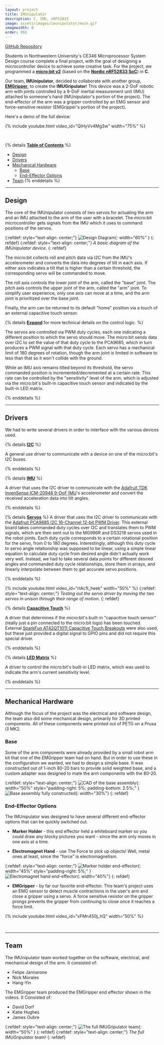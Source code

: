 ```yaml
---
layout: project
title: IMUnipulator
description: C, IMU, nRF52833
image: assets/images/imunipulator/main.gif
imagewidth: 0
order: 993
---
```


[GitHub Repository](https://github.com/hang-yin/IMUnipulator)

Students in Northwestern University's CE346 Microprocessor System Design course complete a final project, with the goal of designing a microcontroller device to achieve some creative task. For the project, we programmed a [**micro:bit v2**](https://tech.microbit.org/hardware/2-0-revision/) (based on the [**Nordic nRF52833 SoC**](https://www.nordicsemi.com/Products/nRF52833)) in **C**.

Our team, **IMUnipulator**, decided to collaborate with another group, [**EMGripper**](https://github.com/katie-hughes/emgripper), to create the **IMUGripulator**! This device was a 2-DoF robotic arm with joints controlled by a 9-DoF inertial measurement unit (IMU) attached to someone's hand (IMUnipulator's portion of the project). The end-effector of the arm was a gripper controlled by an EMG sensor and force-sensitive resistor (EMGripper's portion of the project).

Here's a demo of the full device:

{% include youtube.html video_id="QiHyVv4Mg3w" width="75%" %}

<br>

{% details **<u>Table of Contents</u>** %}
- [Design](#design)
- [Drivers](#drivers)
- [Mechanical Hardware](#mechanical-hardware)
  - [Base](#base)
  - [End-Effector Options](#end-effector-options)
- [Team](#team)
{% enddetails %}


****

## Design
The core of the IMUnipulator consists of two servos for actuating the arm and an IMU attached to the arm of the user with a bracelet. The micro:bit microcontroller gets signals from the IMU which it uses to command positions of the servos.

{:refdef: style="text-align: center;"}
![Design Diagram](/assets/images/imunipulator/design-diagram.png){: width="60%" }
{: refdef}
{:refdef: style="text-align: center;"}
_A basic diagram of the IMUnipulator device._
{: refdef}

The micro:bit collects roll and pitch data via I2C from the IMU's accelerometer and converts the data into degrees of tilt in each axis. If either axis indicates a tilt that is higher than a certain threshold, the corresponding servo will be commanded to move.

The roll axis controls the lower joint of the arm, called the "base" joint. The pitch axis controls the upper joint of the arm, called the "arm" joint. To simplify user experience, only one axis can move at a time, and the arm joint is prioritized over the base joint.

Finally, the arm can be returned to its default "home" position via a touch of an external capacitive touch sensor.

{% details **<u>Expand</u>** for more technical details on the control logic. %}

The servos are controlled via PWM duty cycles, each one indicating a different position to which the servo should move. The micro:bit sends data over I2C to set the value of that duty cycle to the PCA9685, which in turn produces a PWM signal with that duty cycle. Each servo has a mechanical limit of 180 degrees of rotation, though the arm joint is limited in software to less than that so it won't collide with the ground.

While an IMU axis remains tilted beyond its threshold, the servo commanded position is incremented/decremented at a certain rate. This rate can be controlled by the "sensitivity" level of the arm, which is adjusted via the micro:bit's built-in capacitive touch sensor and indicated by the built-in LED matrix.

{% enddetails %}

****

## Drivers
We had to write several drivers in order to interface with the various devices used.

{% details **<u>I2C</u>** %}

A general use driver to communicate with a device on one of the micro:bit's I2C buses.

{% enddetails %}

{% details **<u>IMU</u>** %}

A driver that uses the I2C driver to communicate with the [Adafruit TDK InvenSense ICM-20948 9-DoF IMU](https://learn.adafruit.com/adafruit-tdk-invensense-icm-20948-9-dof-imu)'s accelerometer and convert the received acceleration data into tilt angles.

{% enddetails %}

{% details **<u>Servos</u>** %}
A driver that uses the I2C driver to communicate with the [Adafruit PCA9685 I2C 16-Channel 12-bit PWM Driver](https://www.adafruit.com/product/815). This external board takes commanded duty cycles over I2C and translates them to PWM signals, which are then sent out to the MG996R and DS3218 servos used in the robot joints. Each duty cycle corresponds to a certain rotational position for the servo, from 0 to 180 degrees. Interestingly, although this duty cycle to servo angle relationship was supposed to be linear, using a simple linear equation to calculate duty cycle from desired angle didn't actually work very well. Instead, we had to take several data points for different desired angles and commanded duty cycle relationships, store them in arrays, and linearly interpolate between them to get accurate servo positions.

{% enddetails %}

{% include youtube.html video_id="rIAc1I_heek" width="50%" %}
{:refdef: style="text-align: center;"}
_Testing out the servo driver by moving the two servos in unison through their range of motion._
{: refdef}

{% details **<u>Capacitive Touch</u>** %}

A driver that determines if the micro:bit's built-in "capacitive touch sensor" (really just a pin connected to the micro:bit logo) has been touched. External [SparkFun AT42QT1011 Capacitive Touch Breakouts](https://www.sparkfun.com/products/14520) were also used, but these just provided a digital signal to GPIO pins and did not require this special driver.

{% enddetails %}



{% details **<u>LED Matrix</u>** %}

A driver to control the micro:bit's built-in LED matrix, which was used to indicate the arm's current sensitivity level.

{% enddetails %}

****

## Mechanical Hardware
Although the focus of the project was the electrical and software design, the team also did some mechanical design, primarily for 3D printed components. All of these components were printed out of PETG on a Prusa i3 MK2.

### Base
Some of the arm components were already provided by a small robot arm kit that one of the EMGripper team had on hand. But in order to use these in the configuration we wanted, we had to design a simple base. It was constructed out of 1-inch 80-20 bars to provide solid weighted base, and a custom adapter was designed to mate the arm components with the 80-20.

{:refdef: style="text-align: center;"}
![CAD of the base assembly](/assets/images/imunipulator/base-cad.png){: width="50%" style="padding-right: 5%; padding-bottom: 2.5%;" }
![Base assembly fully constructed](/assets/images/imunipulator/base-complete.jpg){: width="30%"}
{: refdef}

### End-Effector Options
The IMUnipulator was designed to have several different end-effector options that can be quickly switched out.

- **Marker Holder** - this end effector held a whiteboard marker so you could draw any blocky pictures you want - since the arm only moves in one axis at a time.

- **Electromagnet Hand** - use The Force to pick up objects! Well, metal ones at least, since the "force" is electromagnetism.

{:refdef: style="text-align: center;"}
![Marker holder end-effector](/assets/images/imunipulator/ee-marker-cad.png){: width="45%" style="padding-right: 5%;" }
![Electromagnet hand end-effector](/assets/images/imunipulator/ee-electromagnet-cad.png){: width="40%"}
{: refdef}

- **EMGripper** - by far our favorite end-effector. This team's project uses an EMG sensor to detect muscle contractions in the user's arm and close a gripper using a servo. A force sensitive resistor on the gripper prongs prevents the gripper from continuing to close once it reaches a force limit.

{% include youtube.html video_id="xFMn450j_hQ" width="50%" %}

<br>

****

## Team
The IMUnipulator team worked together on the software, electrical, and mechanical design of the arm. It consisted of:
- Felipe Jannarone
- Nick Morales
- Hang-Yin

The EMGripper team produced the EMGripper end effector shown in the videos. It Consisted of:
- David Dorf
- Katie Hughes
- James Oubre

{:refdef: style="text-align: center;"}
![The full IMUGripulator team](/assets/images/imunipulator/team.jpg){: width="50%" }
{: refdef}
{:refdef: style="text-align: center;"}
_The full IMUGripulator team!_
{: refdef}
